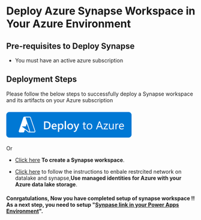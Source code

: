 # Deploy Azure Synapse Workspace in Your Azure Environment

## Pre-requisites to Deploy Synapse

- You must have an active azure subscription

## Deployment Steps
Please follow the below steps to successfully deploy a Synapse workspace and its artifacts on your Azure subscription

###     [![Deploy To Azure](../Images/deploytoazure.svg?sanitize=true)](https://portal.azure.com/#create/Microsoft.Template/uri/https%3A%2F%2Fraw.githubusercontent.com%2Fmicrosoft%2Fpowercat-automation-kit%2FFlow-byodl%2FAutomationKit_Flow_BYODL%2FARMTemplate%2Fazuredeploy.json)

Or 

- [Click here](https://portal.azure.com/#create/Microsoft.Synapse) **To create a Synapse workspace**.

- [Click here](https://github.com/microsoft/powercat-automation-kit/blob/Flow-byodl/AutomationKit_Flow_BYODL/Control%20Center/Flow%20Monitoring/Flow%20Monitoring%20with%20Azure%20Synapse%20link/Synapse-with-managed-identity/readme.md) to follow the instructions to enbale restrcited network on datalake and synapse,**Use managed identities for Azure with your Azure data lake storage**.

#### Conrgatulations, Now you have completed setup of synapse workspace !! As a next step, you need to setup "[Synpase link in your Power Apps Environment]()". 
